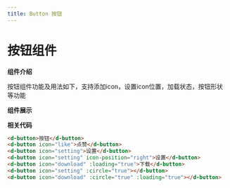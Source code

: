 ```yaml
---
title: Button 按钮
---
```


# 按钮组件

**组件介绍**

按钮组件功能及用法如下，支持添加icon，设置icon位置，加载状态，按钮形状等功能

**组件展示**

<ClientOnly>
<button-demo></button-demo>
</ClientOnly>

**相关代码**

``` HTML
<d-button>按钮</d-button>
<d-button icon="like">点赞</d-button>
<d-button icon="setting">设置</d-button>
<d-button icon="setting" icon-position="right">设置</d-button>
<d-button icon="download" :loading="true">下载</d-button>
<d-button icon="setting" :circle="true"></d-button>
<d-button icon="download" :circle="true" :loading="true"></d-button>
```
